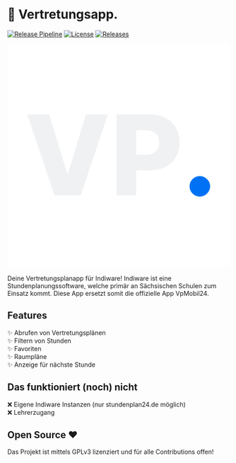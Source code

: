 # 📱 Vertretungsapp.

[![Release Pipeline](https://github.com/SachsenspieltCoding/vertretungsapp/actions/workflows/release.yml/badge.svg)](https://github.com/SachsenspieltCoding/vertretungsapp/actions/workflows/release.yml)
[![License](https://img.shields.io/badge/license-GNU%20GPLv3-blue)](LICENSE)
[![Releases](https://img.shields.io/github/v/release/SachsenspieltCoding/vertretungsapp?display_name=tag)](https://github.com/SachsenspieltCoding/vertretungsapp/releases/latest)

![Logo Vertretungsapp](https://github.com/SachsenspieltCoding/vertretungsapp/blob/master/static/logo/logo.png)

Deine Vertretungsplanapp für Indiware!
Indiware ist eine Stundenplanungssoftware, welche primär an Sächsischen Schulen zum Einsatz kommt.
Diese App ersetzt somit die offizielle App VpMobil24.

## Features

✨ Abrufen von Vertretungsplänen <br />
✨ Filtern von Stunden <br />
✨ Favoriten <br />
✨ Raumpläne <br />
✨ Anzeige für nächste Stunde <br />

## Das funktioniert (noch) nicht

❌ Eigene Indiware Instanzen (nur stundenplan24.de möglich) <br />
❌ Lehrerzugang <br />

## Open Source ❤️

Das Projekt ist mittels GPLv3 lizenziert und für alle Contributions offen!
